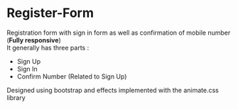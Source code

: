 # Register-Form
Registration form with sign in form as well as confirmation of mobile number <br>
(**Fully responsive**) <br>
It generally has three parts :
 - Sign Up
 - Sign In
 - Confirm Number (Related to Sign Up)

Designed using bootstrap and effects implemented with the animate.css library

